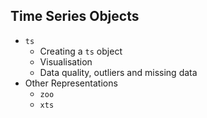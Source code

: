 ## Time Series Objects

* `ts`
	- Creating a `ts` object
	- Visualisation
	- Data quality, outliers and missing data
* Other Representations
	- `zoo`
	- `xts`
